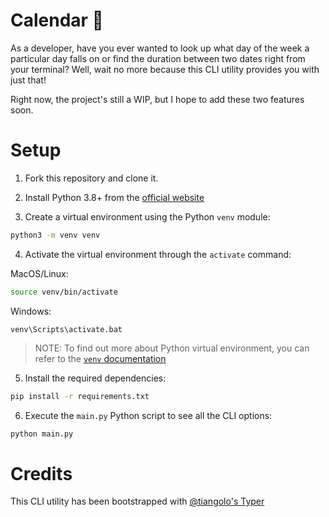 # Calendar 📅

As a developer, have you ever wanted to look up what day of the week a particular day falls on or find
the duration between two dates right from your terminal? Well, wait no more because this CLI utility
provides you with just that!

Right now, the project's still a WIP, but I hope to add these two features soon.

# Setup

1. Fork this repository and clone it.

2. Install Python 3.8+ from the [official website](https://www.python.org/downloads/)

3. Create a virtual environment using the Python `venv` module:

```bash
python3 -m venv venv
```
4. Activate the virtual environment through the `activate` command:

MacOS/Linux:
```bash
source venv/bin/activate
```

Windows:
```
venv\Scripts\activate.bat
```

> NOTE: To find out more about Python virtual environment, you can refer to the [`venv` documentation](https://docs.python.org/3/library/venv.html)

5. Install the required dependencies:
```bash
pip install -r requirements.txt
```

6. Execute the `main.py` Python script to see all the CLI options:
```bash
python main.py
```

# Credits
This CLI utility has been bootstrapped with [@tiangolo's  Typer](https://github.com/tiangolo/typer)
